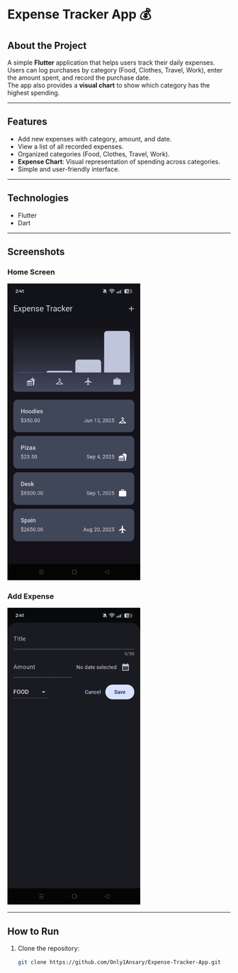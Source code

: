 # Expense Tracker App 💰

## About the Project
A simple **Flutter** application that helps users track their daily expenses.  
Users can log purchases by category (Food, Clothes, Travel, Work), enter the amount spent, and record the purchase date.  
The app also provides a **visual chart** to show which category has the highest spending.

---

## Features
- Add new expenses with category, amount, and date.  
- View a list of all recorded expenses.  
- Organized categories (Food, Clothes, Travel, Work).  
- **Expense Chart**: Visual representation of spending across categories.  
- Simple and user-friendly interface.  

---

## Technologies
- Flutter  
- Dart  

---

## Screenshots

### Home Screen
<img src="https://github.com/Only1Ansary/Expense-Tracker-App/blob/main/screenshots/home.jpg?raw=true" width="300"/>

### Add Expense
<img src="https://github.com/Only1Ansary/Expense-Tracker-App/blob/main/screenshots/add.jpg?raw=true" width="300"/>

---

## How to Run
1. Clone the repository:
   ```bash
   git clone https://github.com/Only1Ansary/Expense-Tracker-App.git
